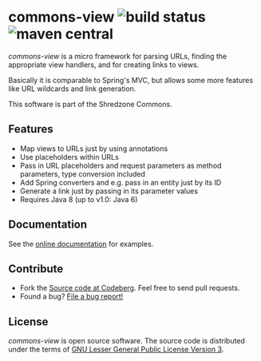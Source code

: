 # commons-view ![build status](https://shredzone.org/badge/commons-view.svg) ![maven central](https://shredzone.org/maven-central/org.shredzone.commons/commons-view/badge.svg)

_commons-view_ is a micro framework for parsing URLs, finding the appropriate view handlers, and for creating links to views.

Basically it is comparable to Spring's MVC, but allows some more features like URL wildcards and link generation.

This software is part of the Shredzone Commons.

## Features

* Map views to URLs just by using annotations
* Use placeholders within URLs
* Pass in URL placeholders and request parameters as method parameters, type conversion included
* Add Spring converters and e.g. pass in an entity just by its ID
* Generate a link just by passing in its parameter values
* Requires Java 8 (up to v1.0: Java 6)

## Documentation

See the [online documentation](https://shredzone.org/maven/commons-view/) for examples.

## Contribute

* Fork the [Source code at Codeberg](https://codeberg.org/shred/commons-view). Feel free to send pull requests.
* Found a bug? [File a bug report!](https://codeberg.org/shred/commons-view/issues)

## License

_commons-view_ is open source software. The source code is distributed under the terms of [GNU Lesser General Public License Version 3](http://www.gnu.org/licenses/lgpl-3.0.html).
